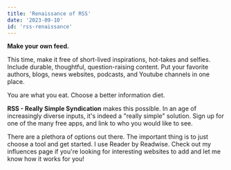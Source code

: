 ```yaml
---
title: 'Renaissance of RSS'
date: '2023-09-10'
id: 'rss-renaissance'
---
```


**Make your own feed.**

This time, make it free of short-lived inspirations, hot-takes and selfies.
Include durable, thoughtful, question-raising content. Put your favorite authors, blogs, news websites, podcasts, and Youtube channels in one place.

You are what you eat. Choose a better information diet.

**RSS - Really Simple Syndication** makes this possible. In an age of increasingly diverse inputs, it's indeed a "really simple" solution. Sign up for one of the many free apps, and link to who you would like to see.

There are a plethora of options out there. The important thing is to just choose a tool and get started. I use Reader by Readwise. Check out my influences page if you're looking for interesting websites to add and let me know how it works for you!
